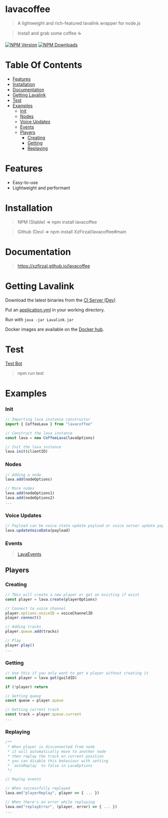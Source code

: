 # lavacoffee
> A lightweight and rich-featured lavalink wrapper for node.js

> Install and grab some coffee ☕

[![NPM Version](https://img.shields.io/npm/v/lavacoffee.svg?maxAge=3600)](https://www.npmjs.com/package/lavacoffee)
[![NPM Downloads](https://img.shields.io/npm/dt/lavacoffee.svg?maxAge=3600)](https://www.npmjs.com/package/lavacoffee)

# Table Of Contents
- [Features](#features)
- [Installation](#installation)
- [Documentation](#documentation)
- [Getting Lavalink](#getting-lavalink)
- [Test](#test)
- [Examples](#examples)
  - [Init](#init)
  - [Nodes](#nodes)
  - [Voice Updates](#voice-updates)
  - [Events](#events)
  - [Players](#players)
    - [Creating](#creating)
    - [Getting](#getting)
    - [Replaying](#replaying)

# Features
- Easy-to-use
- Lightweight and performant

# Installation
> NPM (Stable) => npm install lavacoffee

> Github (Dev) => npm install XzFirzal/lavacoffee#main

# Documentation
> https://xzfirzal.github.io/lavacoffee

# Getting Lavalink
Download the latest binaries from the [CI Server (Dev)](https://ci.fredboat.com/repository/download/Lavalink_Build?guest=1&branch=refs/heads/dev)

Put an [application.yml](https://github.com/freyacodes/Lavalink/blob/master/LavalinkServer/application.yml.example) in your working directory.

Run with `java -jar Lavalink.jar`

Docker images are available on the [Docker hub](https://hub.docker.com/r/fredboat/lavalink/).

# Test
[Test Bot](https://github.com/XzFirzal/lavacoffee/blob/main/test/index.ts)
> npm run test

# Examples
### Init
```ts
// Importing lava instance constructor
import { CoffeeLava } from "lavacoffee"

// Construct the lava instance
const lava = new CoffeeLava(lavaOptions)

// Init the lava instance
lava.init(clientID)
```

### Nodes
```ts
// Adding a node
lava.add(nodeOptions)

// More nodes
lava.add(nodeOptions1)
lava.add(nodeOptions2)
...
```

### Voice Updates
```ts
// Payload can be voice state update payload or voice server update payload
lava.updateVoiceData(payload)
```

### Events
> [LavaEvents](https://xzfirzal.github.io/lavacoffee/interfaces/LavaEvents.html)

## Players 
### Creating
```ts
// THis will create a new player or get an existing if exist
const player = lava.create(playerOptions)

// Connect to voice channel
player.options.voiceID = voiceChannelID
player.connect()

// Adding tracks
player.queue.add(tracks)

// Play
player.play()
...
```

### Getting
```ts
// Use this if you only want to get a player without creating it
const player = lava.get(guildID)

if (!player) return

// Getting queue
const queue = player.queue

// Getting current track
const track = player.queue.current
...
```

### Replaying
```ts
/**
 * When player is disconnected from node
 * it will automatically move to another node
 * then replay the track on current position
 * you can disable this behaviour with setting
 * `autoReplay` to false in LavaOptions
 */

// Replay events

// When successfully replayed
lava.on("playerReplay", player => { ... })

// When there's an error while replaying
lava.on("replayError", (player, error) => { ... })
...
```
